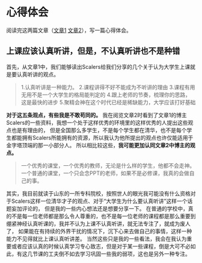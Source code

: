 # 心得体会
阅读完这两篇文章（[文章1](http://www.scalerstalk.com/816-attention) [文章2](https://www.cnblogs.com/CookieLau/p/12403175.html)），写一篇心得体会。
## 上课应该认真听讲，但是，不认真听讲也不是种错
  首先，从文章1中，我们能够读出Scalers给我们分享的几个关于认为大学生上课就是要认真听讲的观点。
> 1.认真听讲是一种能力。
> 2.课程讲得不好不能成为不听讲的理由
> 3.课程有用无用不是一个大学生的格局能判定的
> 4.跟上老师的节奏，梳理你的思路，这是最快的进步
> 5.聚精会神在这个时代已经是稀缺能力，大学应该打好基础

  **对于这五条观点，有些我是不敢苟同的。** 我在阅览文章2时看到了文章1的博主Scalers的一些资料，我想一个处于这样优秀的环境里的这样优秀的人提出这些观点也是有理由的，
  但是全国那么多学生，不是每个学生都在清华，也不是每个学生都能拥有Scalers所能拥有的资源，所以我认为他所提出的观点也许仅能适用于金字塔顶端的那一小部分人。
  所以相比较这些，**我可能更加认同文章2中博主的观点。**
  
>一个优秀的课堂，一个优秀的教师，无论是什么样的学生，他都不会走神。一个普通的课堂，一个只会念PPT的老师，如果不是必修课，我真的会做自己的事。

  其实，我目前就读于山东的一所专科院校，按照世人的眼光我可能没有什么资格对于Scalers这样一位清华才子的观点、对于“大学生为什么要认真听讲”这样一个话题妄加评论的，
  但是我的一些内心想法还是想要分享一下。
  在普通的学校中，真的不是每一位老师都是那么令人尊重的，也不是每一位老师的课程都是那么重要到绷紧神经认真听课的，我并不认为上课不认真听讲，就无法专注了，就成为废人了，
  如果能在有持续的外界干扰的情况下，沉下心来去做自己的事情，这样一种能力不见得就比上课认真听讲差。
  当然这些只是我的一些看法，我会在我认为重要或者应该认真的时候认真学习专心致志，但是对于某一些课程，倒是大可不必如此，有这几节课的工夫倒不如去学习巩固一些我的弱项，这也是另外一种专注。

  
  

